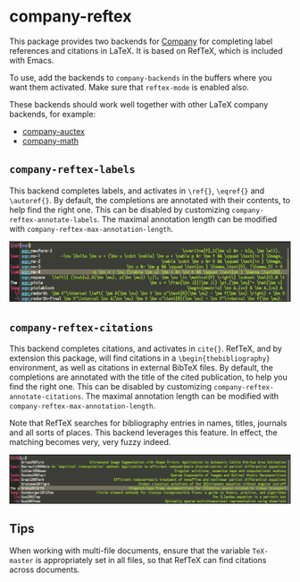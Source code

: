 # company-reftex

This package provides two backends for [Company](http://company-mode.github.io/) for completing
label references and citations in LaTeX. It is based on RefTeX, which is included with Emacs.

To use, add the backends to `company-backends` in the buffers where you want them activated. Make
sure that `reftex-mode` is enabled also.

These backends should work well together with other LaTeX company backends, for example:

- [company-auctex](https://github.com/alexeyr/company-auctex)
- [company-math](https://github.com/vspinu/company-math)

## `company-reftex-labels`

This backend completes labels, and activates in `\ref{}`, `\eqref{}` and `\autoref{}`. By default,
the completions are annotated with their contents, to help find the right one. This can be disabled
by customizing `company-reftex-annotate-labels`. The maximal annotation length can be modified with
`company-reftex-max-annotation-length`.

![Screenshot](labels.png "Completion of labels")

## `company-reftex-citations`

This backend completes citations, and activates in `cite{}`. RefTeX, and by extension this package,
will find citations in a `\begin{thebibliography}` environment, as well as citations in external
BibTeX files. By default, the completions are annotated with the title of the cited publication, to
help you find the right one. This can be disabled by customizing
`company-reftex-annotate-citations`. The maximal annotation length can be modified with
`company-reftex-max-annotation-length`.

Note that RefTeX searches for bibliography entries in names, titles, journals and all sorts of
places. This backend leverages this feature. In effect, the matching becomes very, very fuzzy
indeed.

![Screenshot](citations.png "Completion of labels")

## Tips

When working with multi-file documents, ensure that the variable `TeX-master` is appropriately set
in all files, so that RefTeX can find citations across documents.








